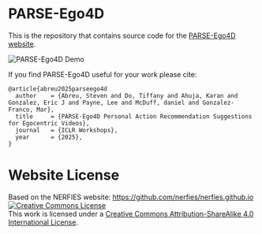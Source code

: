# PARSE-Ego4D

This is the repository that contains source code for the [PARSE-Ego4D website](https://PARSE-ego4D.github.io).

![PARSE-Ego4D Demo](./webcontent/images/fig2.png)

If you find PARSE-Ego4D useful for your work please cite:
```
@article{abreu2025parseego4d
  author    = {Abreu, Steven and Do, Tiffany and Ahuja, Karan and Gonzalez, Eric J and Payne, Lee and McDuff, daniel and Gonzalez-Franco, Mar},
  title     = {PARSE-Ego4D Personal Action Recommendation Suggestions for Egocentric Videos},
  journal   = {ICLR Workshops},
  year      = {2025},
}
```

# Website License
Based on the NERFIES website:  <a rel="license" href="https://github.com/nerfies/nerfies.github.io">https://github.com/nerfies/nerfies.github.io</a>
<a rel="license" href="http://creativecommons.org/licenses/by-sa/4.0/"><img alt="Creative Commons License" style="border-width:0" src="https://i.creativecommons.org/l/by-sa/4.0/88x31.png" /></a><br />This work is licensed under a <a rel="license" href="http://creativecommons.org/licenses/by-sa/4.0/">Creative Commons Attribution-ShareAlike 4.0 International License</a>.
